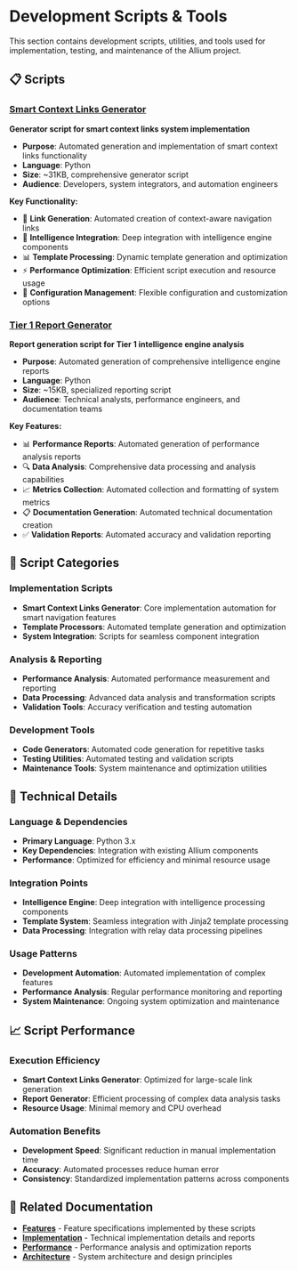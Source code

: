 # Development Scripts & Tools

This section contains development scripts, utilities, and tools used for implementation, testing, and maintenance of the Allium project.

## 📋 Scripts

### [Smart Context Links Generator](smart-context-links-generator.py)
**Generator script for smart context links system implementation**

- **Purpose**: Automated generation and implementation of smart context links functionality
- **Language**: Python
- **Size**: ~31KB, comprehensive generator script
- **Audience**: Developers, system integrators, and automation engineers

**Key Functionality:**
- 🔗 **Link Generation**: Automated creation of context-aware navigation links
- 🧠 **Intelligence Integration**: Deep integration with intelligence engine components
- 📊 **Template Processing**: Dynamic template generation and optimization
- ⚡ **Performance Optimization**: Efficient script execution and resource usage
- 🔧 **Configuration Management**: Flexible configuration and customization options

### [Tier 1 Report Generator](tier1-report-generator.py)
**Report generation script for Tier 1 intelligence engine analysis**

- **Purpose**: Automated generation of comprehensive intelligence engine reports
- **Language**: Python  
- **Size**: ~15KB, specialized reporting script
- **Audience**: Technical analysts, performance engineers, and documentation teams

**Key Features:**
- 📊 **Performance Reports**: Automated generation of performance analysis reports
- 🔍 **Data Analysis**: Comprehensive data processing and analysis capabilities
- 📈 **Metrics Collection**: Automated collection and formatting of system metrics
- 📋 **Documentation Generation**: Automated technical documentation creation
- ✅ **Validation Reports**: Automated accuracy and validation reporting

## 🎯 Script Categories

### **Implementation Scripts**
- **Smart Context Links Generator**: Core implementation automation for smart navigation features
- **Template Processors**: Automated template generation and optimization
- **System Integration**: Scripts for seamless component integration

### **Analysis & Reporting**
- **Performance Analysis**: Automated performance measurement and reporting
- **Data Processing**: Advanced data analysis and transformation scripts
- **Validation Tools**: Accuracy verification and testing automation

### **Development Tools**
- **Code Generators**: Automated code generation for repetitive tasks
- **Testing Utilities**: Automated testing and validation scripts
- **Maintenance Tools**: System maintenance and optimization utilities

## 🔧 Technical Details

### **Language & Dependencies**
- **Primary Language**: Python 3.x
- **Key Dependencies**: Integration with existing Allium components
- **Performance**: Optimized for efficiency and minimal resource usage

### **Integration Points**
- **Intelligence Engine**: Deep integration with intelligence processing components
- **Template System**: Seamless integration with Jinja2 template processing
- **Data Processing**: Integration with relay data processing pipelines

### **Usage Patterns**
- **Development Automation**: Automated implementation of complex features
- **Performance Analysis**: Regular performance monitoring and reporting
- **System Maintenance**: Ongoing system optimization and maintenance

## 📈 Script Performance

### **Execution Efficiency**
- **Smart Context Links Generator**: Optimized for large-scale link generation
- **Report Generator**: Efficient processing of complex data analysis tasks
- **Resource Usage**: Minimal memory and CPU overhead

### **Automation Benefits**
- **Development Speed**: Significant reduction in manual implementation time
- **Accuracy**: Automated processes reduce human error
- **Consistency**: Standardized implementation patterns across components

## 🔗 Related Documentation

- **[Features](../features/)** - Feature specifications implemented by these scripts
- **[Implementation](../implementation/)** - Technical implementation details and reports
- **[Performance](../performance/)** - Performance analysis and optimization reports
- **[Architecture](../architecture/)** - System architecture and design principles